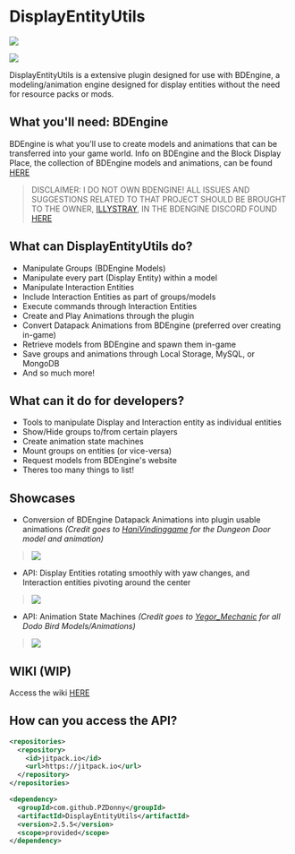 # DisplayEntityUtils
[![](https://dcbadge.limes.pink/api/server/k3wtdG5fRZ)](https://discord.gg/k3wtdG5fRZ)

[![](https://jitpack.io/v/PZDonny/DisplayEntityUtils.svg)](https://jitpack.io/#PZDonny/DisplayEntityUtils)

DisplayEntityUtils is a extensive plugin designed for use with BDEngine, a modeling/animation engine designed for display entities without the need for resource packs or mods.

## What you'll need: BDEngine
BDEngine is what you'll use to create models and animations that can be transferred into your game world. Info on BDEngine and the Block Display Place, the collection of BDEngine models and animations, can be found [HERE](block-display.com)
> DISCLAIMER: I DO NOT OWN BDENGINE! ALL ISSUES AND SUGGESTIONS RELATED TO THAT PROJECT SHOULD BE BROUGHT TO THE OWNER, [ILLYSTRAY](https://illystray.com), IN THE BDENGINE DISCORD FOUND [HERE](https://discord.com/invite/VCeHfSd6Xa)
## What can DisplayEntityUtils do?
- Manipulate Groups (BDEngine Models)
- Manipulate every part (Display Entity) within a model
- Manipulate Interaction Entities
- Include Interaction Entities as part of groups/models
- Execute commands through Interaction Entities
- Create and Play Animations through the plugin
- Convert Datapack Animations from BDEngine (preferred over creating in-game)
- Retrieve models from BDEngine and spawn them in-game
- Save groups and animations through Local Storage, MySQL, or MongoDB
- And so much more!

## What can it do for developers?
- Tools to manipulate Display and Interaction entity as individual entities
- Show/Hide groups to/from certain players
- Create animation state machines
- Mount groups on entities (or vice-versa)
- Request models from BDEngine's website
- Theres too many things to list!

## Showcases
- Conversion of BDEngine Datapack Animations into plugin usable animations *(Credit goes to [HaniVindinggame](https://block-display.com/author/hanivindinggame/) for the Dungeon Door model and animation)*
> ![](https://github.com/user-attachments/assets/0f53ea0d-3e91-4bd7-b811-8c59fafcd4fb)


- API: Display Entities rotating smoothly with yaw changes, and Interaction entities pivoting around the center
> ![](https://github.com/user-attachments/assets/5c333cd4-71ba-4ad1-a631-f8ec648651f0)

- API: Animation State Machines *(Credit goes to [Yegor_Mechanic](https://block-display.com/author/yegor_mechanic/) for all Dodo Bird Models/Animations)*
> ![](https://github.com/user-attachments/assets/594a4ffe-89cf-4e49-aff5-2f8c43ea21ad)



## WIKI (WIP)
Access the wiki [HERE](https://github.com/PZDonny/DisplayEntityUtils/wiki)

## How can you access the API?
```xml
<repositories>
  <repository>
    <id>jitpack.io</id>
    <url>https://jitpack.io</url>
  </repository>
</repositories>

<dependency>
  <groupId>com.github.PZDonny</groupId>
  <artifactId>DisplayEntityUtils</artifactId>
  <version>2.5.5</version>
  <scope>provided</scope>
</dependency>
```
